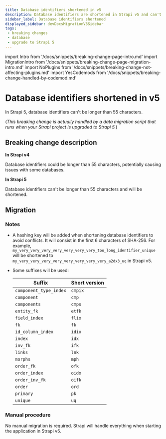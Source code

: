 ```yaml
---
title: Database identifiers shortened in v5
description: Database identifiers are shortened in Strapi v5 and can't be longer than 55 characters to avoid issues with identifiers that are too long.
sidebar_label: Database identifiers shortened
displayed_sidebar: devDocsMigrationV5Sidebar
tags:
 - breaking changes
 - database
 - upgrade to Strapi 5
---
```


import Intro from '/docs/snippets/breaking-change-page-intro.md'
import MigrationIntro from '/docs/snippets/breaking-change-page-migration-intro.md'
import NoPlugins from '/docs/snippets/breaking-change-not-affecting-plugins.md'
import YesCodemods from '/docs/snippets/breaking-change-handled-by-codemod.md'

# Database identifiers shortened in v5

In Strapi 5, database identifiers can't be longer than 55 characters. <Intro />

<NoPlugins />
<YesCodemods />

(_This breaking change is actually handled by a data migration script that runs when your Strapi project is upgraded to Strapi 5._)

## Breaking change description

<SideBySideContainer>

<SideBySideColumn>

**In Strapi v4**

Database identifiers could be longer than 55 characters, potentially causing issues with some databases.

</SideBySideColumn>

<SideBySideColumn>

**In Strapi 5**

Database identifiers can't be longer than 55 characters and will be shortened.

</SideBySideColumn>

</SideBySideContainer>

## Migration

<MigrationIntro />

### Notes

- A hashing key will be added when shortening database identifiers to avoid conflicts. It will consist in the first 6 characters of SHA-256. For example, `my_very_very_very_very_very_very_very_too_long_identifier_unique` will be shortened to `my_very_very_very_very_very_very_very_very_a2dx3_uq` in Strapi v5.
- Some suffixes will be used:

  | Suffix                 | Short version |
  | ---------------------- | ------------- |
  | `component_type_index` | `cmpix`       |
  | `component`            | `cmp`         |
  | `components`           | `cmps`        |
  | `entity_fk`            | `etfk`        |
  | `field_index`          | `flix`        |
  | `fk`                   | `fk`          |
  | `id_column_index`      | `idix`        |
  | `index`                | `idx`         |
  | `inv_fk`               | `ifk`         |
  | `links`                | `lnk`         |
  | `morphs`               | `mph`         |
  | `order_fk`             | `ofk`         |
  | `order_index`          | `oidx`        |
  | `order_inv_fk`         | `oifk`        |
  | `order`                | `ord`         |
  | `primary`              | `pk`          |
  | `unique`               | `uq`         |

### Manual procedure

No manual migration is required. Strapi will handle everything when starting the application in Strapi v5.
